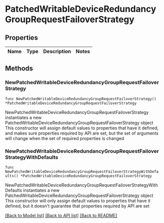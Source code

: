 # PatchedWritableDeviceRedundancyGroupRequestFailoverStrategy

## Properties

Name | Type | Description | Notes
------------ | ------------- | ------------- | -------------

## Methods

### NewPatchedWritableDeviceRedundancyGroupRequestFailoverStrategy

`func NewPatchedWritableDeviceRedundancyGroupRequestFailoverStrategy() *PatchedWritableDeviceRedundancyGroupRequestFailoverStrategy`

NewPatchedWritableDeviceRedundancyGroupRequestFailoverStrategy instantiates a new PatchedWritableDeviceRedundancyGroupRequestFailoverStrategy object
This constructor will assign default values to properties that have it defined,
and makes sure properties required by API are set, but the set of arguments
will change when the set of required properties is changed

### NewPatchedWritableDeviceRedundancyGroupRequestFailoverStrategyWithDefaults

`func NewPatchedWritableDeviceRedundancyGroupRequestFailoverStrategyWithDefaults() *PatchedWritableDeviceRedundancyGroupRequestFailoverStrategy`

NewPatchedWritableDeviceRedundancyGroupRequestFailoverStrategyWithDefaults instantiates a new PatchedWritableDeviceRedundancyGroupRequestFailoverStrategy object
This constructor will only assign default values to properties that have it defined,
but it doesn't guarantee that properties required by API are set


[[Back to Model list]](../README.md#documentation-for-models) [[Back to API list]](../README.md#documentation-for-api-endpoints) [[Back to README]](../README.md)


